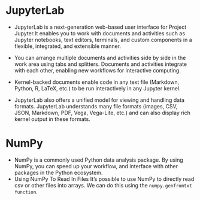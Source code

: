 
# JupyterLab

* JupyterLab is a next-generation web-based user interface for Project Jupyter.It enables you to work with documents and activities such as Jupyter notebooks, text editors, terminals, and custom components in a flexible, integrated, and extensible manner.

* You can arrange multiple documents and activities side by side in the work area using tabs and splitters. Documents and activities integrate with each other, enabling new workflows for interactive computing.

* Kernel-backed documents enable code in any text file (Markdown, Python, R, LaTeX, etc.) to be run interactively in any Jupyter kernel.

* JupyterLab also offers a unified model for viewing and handling data formats. JupyterLab understands many file formats (images, CSV, JSON, Markdown, PDF, Vega, Vega-Lite, etc.) and can also display rich kernel output in these formats.

# NumPy 
* NumPy is a commonly used Python data analysis package. By using NumPy, you can speed up your workflow, and interface with other packages in the Python ecosystem.
* Using NumPy To Read In Files
It’s possible to use NumPy to directly read csv or other files into arrays. We can do this using the `numpy.genfromtxt function`. 

